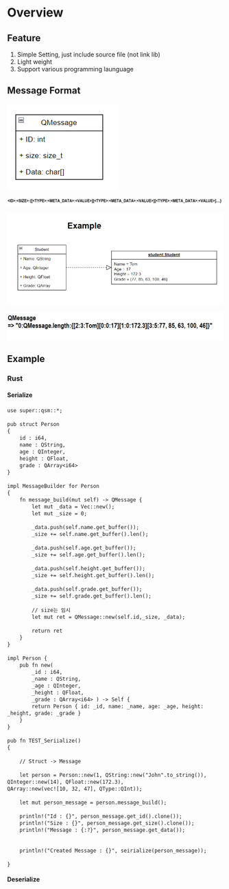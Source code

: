 # Overview

## Feature
1. Simple Setting, just include source file (not link lib)
2. Light weight
3. Support various programming launguage

## Message Format

![MessageArch](readme02_2.PNG)

![Format](readme01.PNG)

![Format Example](readme04.PNG)

![Format Example02](readme02.PNG)

## Example

### Rust

#### Serialize

```
use super::qsm::*;

pub struct Person
{
    id : i64,
    name : QString,
    age : QInteger,
    height : QFloat,
    grade : QArray<i64>
}

impl MessageBuilder for Person
{
    fn message_build(mut self) -> QMessage {
        let mut _data = Vec::new();
        let mut _size = 0;

        _data.push(self.name.get_buffer());
        _size += self.name.get_buffer().len();

        _data.push(self.age.get_buffer());
        _size += self.age.get_buffer().len();

        _data.push(self.height.get_buffer());
        _size += self.height.get_buffer().len();

        _data.push(self.grade.get_buffer());
        _size += self.grade.get_buffer().len();
        
        // size는 임시
        let mut ret = QMessage::new(self.id,_size, _data);

        return ret
    }
}

impl Person {
    pub fn new(
        _id : i64,
        _name : QString,
        _age : QInteger,
        _height : QFloat,
        _grade : QArray<i64> ) -> Self {
        return Person { id: _id, name: _name, age: _age, height: _height, grade: _grade }
    }
}

pub fn TEST_Seriialize()
{

    // Struct -> Message

    let person = Person::new(1, QString::new("John".to_string()), QInteger::new(14), QFloat::new(172.3),
QArray::new(vec![10, 32, 47], QType::QInt));

    let mut person_message = person.message_build();

    println!("Id : {}", person_message.get_id().clone());
    println!("Size : {}", person_message.get_size().clone());
    println!("Message : {:?}", person_message.get_data());


    println!("Created Message : {}", seirialize(person_message));

}

```

#### Deserialize

```

```
